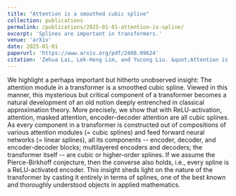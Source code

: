 ```yaml
---
title: "Attention is a smoothed cubic spline"
collection: publications
permalink: /publications/2025-01-01-attention-is-spline/
excerpt: 'Splines are important in transformers.'
venue: 'arXiv'
date: 2025-01-01
paperurl: 'https://www.arxiv.org/pdf/2408.09624'
citation: 'Zehua Lai, Lek-Heng Lim, and Yucong Liu. &quot;Attention is a smoothed cubic spline.&quot; arXiv e-prints (2024): arXiv-2408.09624.'
---
```

We highlight a perhaps important but hitherto unobserved insight: The attention module in a transformer is a smoothed cubic spline. Viewed in this manner, this mysterious but critical component of a transformer becomes a natural development of an old notion deeply entrenched in classical approximation theory. More precisely, we show that with ReLU-activation, attention, masked attention, encoder-decoder attention are all cubic splines. As every component in a transformer is constructed out of compositions of various attention modules (= cubic splines) and feed forward neural networks (= linear splines), all its components -- encoder, decoder, and encoder-decoder blocks; multilayered encoders and decoders; the transformer itself -- are cubic or higher-order splines. If we assume the Pierce-Birkhoff conjecture, then the converse also holds, i.e., every spline is a ReLU-activated encoder. This insight sheds light on the nature of the transformer by casting it entirely in terms of splines, one of the best known and thoroughly understood objects in applied mathematics.
